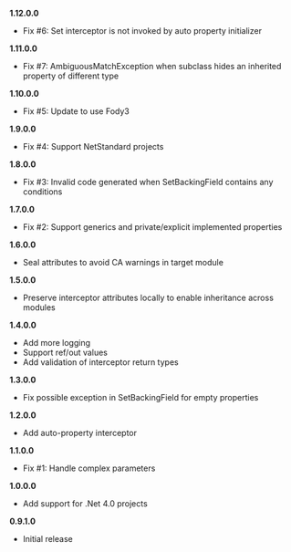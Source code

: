 **1.12.0.0**
- Fix #6: Set interceptor is not invoked by auto property initializer

**1.11.0.0**
- Fix #7: AmbiguousMatchException when subclass hides an inherited property of different type

**1.10.0.0**
- Fix #5: Update to use Fody3

**1.9.0.0**
- Fix #4: Support NetStandard projects

**1.8.0.0**
- Fix #3: Invalid code generated when SetBackingField contains any conditions

**1.7.0.0**
- Fix #2: Support generics and private/explicit implemented properties

**1.6.0.0**
- Seal attributes to avoid CA warnings in target module

**1.5.0.0**
- Preserve interceptor attributes locally to enable inheritance across modules

**1.4.0.0**
- Add more logging
- Support ref/out values
- Add validation of interceptor return types

**1.3.0.0**
- Fix possible exception in SetBackingField for empty properties

**1.2.0.0**
- Add auto-property interceptor

**1.1.0.0**
- Fix #1: Handle complex parameters

**1.0.0.0**
- Add support for .Net 4.0 projects

**0.9.1.0**
- Initial release
